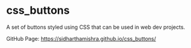 # css_buttons
A set of buttons styled using CSS that can be used in web dev projects.

GitHub Page: https://sidharthamishra.github.io/css_buttons/ 
